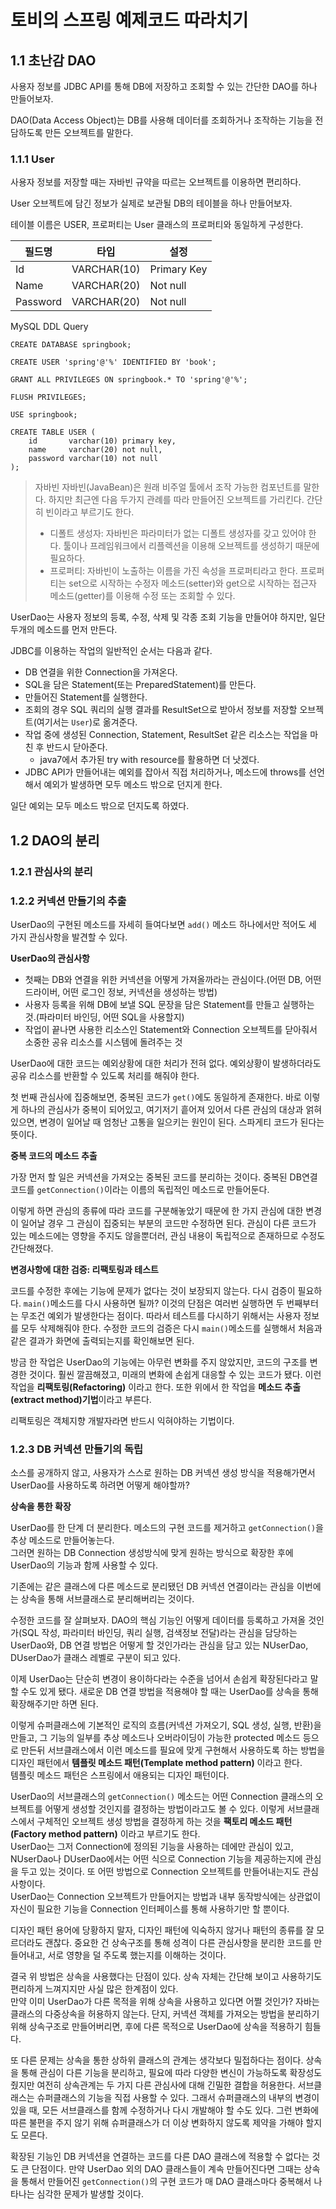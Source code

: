 # 토비의 스프링 예제코드 따라치기

## 1.1 초난감 DAO

사용자 정보를 JDBC API를 통해 DB에 저장하고 조회할 수 있는 간단한 DAO를 하나 만들어보자.

DAO(Data Access Object)는 DB를 사용해 데이터를 조회하거나 조작하는 기능을 전담하도록 만든 오브젝트를 말한다.

### 1.1.1 User

사용자 정보를 저장할 때는 자바빈 규약을 따르는 오브젝트를 이용하면 편리하다. 

User 오브젝트에 담긴 정보가 실제로 보관될 DB의 테이블을 하나 만들어보자.

테이블 이름은 USER, 프로퍼티는 User 클래스의 프로퍼티와 동일하게 구성한다.

| 필드명   | 타입        | 설정        |
|----------|-------------|-------------|
| Id       | VARCHAR(10) | Primary Key |
| Name     | VARCHAR(20) | Not null    |
| Password | VARCHAR(20) | Not null    |

MySQL DDL Query

```mysql
CREATE DATABASE springbook;

CREATE USER 'spring'@'%' IDENTIFIED BY 'book';

GRANT ALL PRIVILEGES ON springbook.* TO 'spring'@'%';

FLUSH PRIVILEGES;

USE springbook;

CREATE TABLE USER (
    id       varchar(10) primary key,
    name     varchar(20) not null,
    password varchar(10) not null
);
```

> 자바빈
> 자바빈(JavaBean)은 원래 비주얼 툴에서 조작 가능한 컴포넌트를 말한다. 하지만 최근엔 다음 두가지 관례를 따라 만들어진 오브젝트를 가리킨다. 간단히 빈이라고 부르기도 한다.
> - 디폴트 생성자: 자바빈은 파라미터가 없는 디폴트 생성자를 갖고 있어야 한다. 툴이나 프레임워크에서 리플렉션을 이용해 오브젝트를 생성하기 때문에 필요하다.
> - 프로퍼티: 자바빈이 노출하는 이름을 가진 속성을 프로퍼티라고 한다. 프로퍼티는 set으로 시작하는 수정자 메소드(setter)와 get으로 시작하는 접근자 메소드(getter)를 이용해 수정 또는 조회할 수 있다.

UserDao는 사용자 정보의 등록, 수정, 삭제 및 각종 조회 기능을 만들어야 하지만, 일단 두개의 메소드를 먼저 만든다.

JDBC를 이용하는 작업의 일반적인 순서는 다음과 같다.

- DB 연결을 위한 Connection을 가져온다.
- SQL을 담은 Statement(또는 PreparedStatement)를 만든다.
- 만들어진 Statement를 실행한다.
- 조회의 경우 SQL 쿼리의 실행 결과를 ResultSet으로 받아서 정보를 저장할 오브젝트(여기서는 `User`)로 옮겨준다.
- 작업 중에 생성된 Connection, Statement, ResultSet 같은 리소스는 작업을 마친 후 반드시 닫아준다.
   - java7에서 추가된 try with resource를 활용하면 더 낫겠다.
- JDBC API가 만들어내는 예외를 잡아서 직접 처리하거나, 메소드에 throws를 선언해서 예외가 발생하면 모두 메소드 밖으로 던지게 한다.

일단 예외는 모두 메소드 밖으로 던지도록 하였다.

## 1.2 DAO의 분리

### 1.2.1 관심사의 분리

### 1.2.2 커넥션 만들기의 추출

UserDao의 구현된 메소드를 자세히 들여다보면 `add()` 메소드 하나에서만 적어도 세 가지 관심사항을 발견할 수 있다.

**UserDao의 관심사항**

- 첫째는 DB와 연결을 위한 커넥션을 어떻게 가져올까라는 관심이다.(어떤 DB, 어떤 드라이버, 어떤 로그인 정보, 커넥션을 생성하는 방법)
- 사용자 등록을 위해 DB에 보낼 SQL 문장을 담은 Statement를 만들고 실행하는 것.(파라미터 바인딩, 어떤 SQL을 사용할지)
- 작업이 끝나면 사용한 리소스인 Statement와 Connection 오브젝트를 닫아줘서 소중한 공유 리소스를 시스템에 돌려주는 것

UserDao에 대한 코드는 예외상황에 대한 처리가 전혀 없다. 예외상황이 발생하더라도 공유 리소스를 반환할 수 있도록 처리를 해줘야 한다.

첫 번째 관심사에 집중해보면, 중복된 코드가 `get()`에도 동일하게 존재한다. 바로 이렇게 하나의 관심사가 중복이 되어있고, 여기저기 흩어져 있어서 다른 관심의 대상과 얽혀있으면, 변경이 일어날 때 엄청난 고통을 일으키는 원인이 된다. 스파게티 코드가 된다는 뜻이다.

**중복 코드의 메소드 추출**

가장 먼저 할 일은 커넥션을 가져오는 중복된 코드를 분리하는 것이다. 중복된 DB연결 코드를 `getConnection()`이라는 이름의 독립적인 메소드로 만들어둔다.

이렇게 하면 관심의 종류에 따라 코드를 구분해놓았기 때문에 한 가지 관심에 대한 변경이 일어날 경우 그 관심이 집중되는 부분의 코드만 수정하면 된다. 관심이 다른 코드가 있는 메소드에는 영향을 주지도 않을뿐더러, 관심 내용이 독립적으로 존재하므로 수정도 간단해졌다.

**변경사항에 대한 검증: 리팩토링과 테스트**

코드를 수정한 후에는 기능에 문제가 없다는 것이 보장되지 않는다. 다시 검증이 필요하다. `main()`메소드를 다시 사용하면 될까? 이것의 단점은 여러번 실행하면 두 번째부터는 무조건 예외가 발생한다는 점이다. 따라서 테스트를 다시하기 위해서는 사용자 정보를 모두 삭제해줘야 한다. 수정한 코드의 검증은 다시 `main()`메소드를 실행해서 처음과 같은 결과가 화면에 출력되는지를 확인해보면 된다.

방금 한 작업은 UserDao의 기능에는 아무런 변화를 주지 않았지만, 코드의 구조를 변경한 것이다. 훨씬 깔끔해졌고, 미래의 변화에 손쉽게 대응할 수 있는 코드가 됐다. 이런 작업을 **리팩토링(Refactoring)** 이라고 한다. 또한 위에서 한 작업을 **메소드 추출(extract method)기법**이라고 부른다.

리팩토링은 객체지향 개발자라면 반드시 익혀야하는 기법이다.

### 1.2.3 DB 커넥션 만들기의 독립

소스를 공개하지 않고, 사용자가 스스로 원하는 DB 커넥션 생성 방식을 적용해가면서 UserDao를 사용하도록 하려면 어떻게 해야할까?

**상속을 통한 확장**

UserDao를 한 단계 더 분리한다. 메소드의 구현 코드를 제거하고 `getConnection()`을 추상 메소드로 만들어놓는다.  
그러면 원하는 DB Connection 생성방식에 맞게 원하는 방식으로 확장한 후에 UserDao의 기능과 함께 사용할 수 있다.

기존에는 같은 클래스에 다른 메소드로 분리됐던 DB 커넥션 연결이라는 관심을 이번에는 상속을 통해 서브클래스로 분리해버리는 것이다.

수정한 코드를 잘 살펴보자. DAO의 핵심 기능인 어떻게 데이터를 등록하고 가져올 것인가(SQL 작성, 파라미터 바인딩, 쿼리 실행, 검색정보 전달)라는 관심을 담당하는 UserDao와, DB 연결 방법은 어떻게 할 것인가라는 관심을 담고 있는 NUserDao, DUserDao가 클래스 레벨로 구분이 되고 있다.

이제 UserDao는 단순히 변경이 용이하다라는 수준을 넘어서 손쉽게 확장된다라고 말할 수도 있게 됐다. 새로운 DB 연결 방법을 적용해야 할 때는 UserDao를 상속을 통해 확장해주기만 하면 된다.

이렇게 슈퍼클래스에 기본적인 로직의 흐름(커넥션 가져오기, SQL 생성, 실행, 반환)을 만들고, 그 기능의 일부를 추상 메소드나 오버라이딩이 가능한 protected 메소드 등으로 만든뒤 서브클래스에서 이런 메소드를 필요에 맞게 구현해서 사용하도록 하는 방법을 디자인 패턴에서 **템플릿 메소드 패턴(Template method pattern)** 이라고 한다.  
템플릿 메소드 패턴은 스프링에서 애용되는 디자인 패턴이다.

UserDao의 서브클래스의 `getConnection()` 메소드는 어떤 Connection 클래스의 오브젝트를 어떻게 생성할 것인지를 결정하는 방법이라고도 볼 수 있다. 이렇게 서브클래스에서 구체적인 오브젝트 생성 방법을 결정하게 하는 것을 **팩토리 메소드 패턴(Factory method pattern)** 이라고 부르기도 한다.  
UserDao는 그저 Connection에 정의된 기능을 사용하는 데에만 관심이 있고, NUserDao나 DUserDao에서는 어떤 식으로 Connection 기능을 제공하는지에 관심을 두고 있는 것이다. 또 어떤 방법으로 Connection 오브젝트를 만들어내는지도 관심 사항이다.  
UserDao는 Connection 오브젝트가 만들어지는 방법과 내부 동작방식에는 상관없이 자신이 필요한 기능을 Connection 인터페이스를 통해 사용하기만 할 뿐이다.

디자인 패턴 용어에 당황하지 말자, 디자인 패턴에 익숙하지 않거나 패턴의 종류를 잘 모르더라도 괜찮다. 중요한 건 상속구조를 통해 성격이 다른 관심사항을 분리한 코드를 만들어내고, 서로 영향을 덜 주도록 했는지를 이해하는 것이다.

결국 위 방법은 상속을 사용했다는 단점이 있다. 상속 자체는 간단해 보이고 사용하기도 편리하게 느껴지지만 사실 많은 한계점이 있다.  
만약 이미 UserDao가 다른 목적을 위해 상속을 사용하고 있다면 어쩔 것인가? 자바는 클래스의 다중상속을 허용하지 않는다. 단지, 커넥션 객체를 가져오는 방법을 분리하기 위해 상속구조로 만들어버리면, 후에 다른 목적으로 UserDao에 상속을 적용하기 힘들다.

또 다른 문제는 상속을 통한 상하위 클래스의 관계는 생각보다 밀접하다는 점이다. 상속을 통해 관심이 다른 기능을 분리하고, 필요에 따라 다양한 변신이 가능하도록 확장성도 줬지만 여전히 상속관계는 두 가지 다른 관심사에 대해 긴밀한 결합을 허용한다. 서브클래스는 슈퍼클래스의 기능을 직접 사용할 수 있다. 그래서 슈퍼클래스의 내부의 변경이 있을 때, 모든 서브클래스를 함께 수정하거나 다시 개발해야 할 수도 있다. 그런 변화에 따른 불편을 주지 않기 위해 슈퍼클래스가 더 이상 변화하지 않도록 제약을 가해야 할지도 모른다.

확장된 기능인 DB 커넥션을 연결하는 코드를 다른 DAO 클래스에 적용할 수 없다는 것도 큰 단점이다. 만약 UserDao 외의 DAO 클래스들이 계속 만들어진다면 그때는 상속을 통해서 만들어진 `getConnection()`의 구현 코드가 매 DAO 클래스마다 중복해서 나타나는 심각한 문제가 발생할 것이다.
